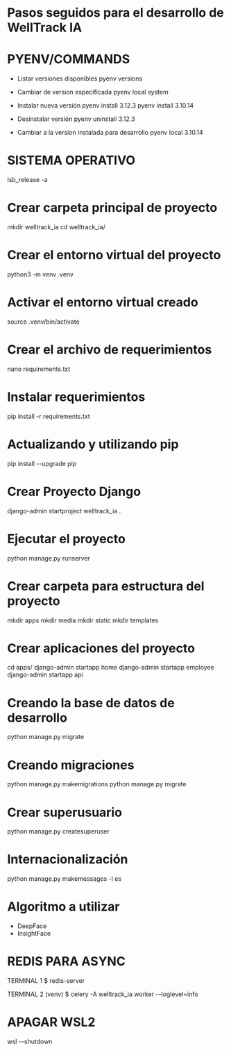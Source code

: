 # Pasos seguidos para el desarrollo de WellTrack IA

# PYENV/COMMANDS
- Listar versiones disponibles
pyenv versions

- Cambiar de version especificada
pyenv local system

- Instalar nueva versión
pyenv install 3.12.3
pyenv install 3.10.14

- Desinstalar versión
pyenv uninstall 3.12.3

- Cambiar a la version instalada para desarrollo
pyenv local 3.10.14

# SISTEMA OPERATIVO
lsb_release -a

# Crear carpeta principal de proyecto
mkdir welltrack_ia
cd welltrack_ia/

# Crear el entorno virtual del proyecto
python3 -m venv .venv

# Activar el entorno virtual creado
source .venv/bin/activate

# Crear el archivo de requerimientos
nano requirements.txt

# Instalar requerimientos
pip install -r requirements.txt

# Actualizando y utilizando pip
pip install --upgrade pip

# Crear Proyecto Django
django-admin startproject welltrack_ia .

# Ejecutar el proyecto
python manage.py runserver

# Crear carpeta para estructura del proyecto
mkdir apps
mkdir media
mkdir static
mkdir templates


# Crear aplicaciones del proyecto
cd apps/
django-admin startapp home
django-admin startapp employee
django-admin startapp api

# Creando la base de datos de desarrollo
python manage.py migrate

# Creando migraciones
python manage.py makemigrations
python manage.py migrate

# Crear superusuario
python manage.py createsuperuser


# Internacionalización
python manage.py makemessages -l es

# Algoritmo a utilizar 
- DeepFace
- InsightFace

# REDIS PARA ASYNC
TERMINAL 1
$ redis-server

TERMINAL 2
(venv) $ celery -A welltrack_ia worker --loglevel=info

# APAGAR WSL2
wsl --shutdown
